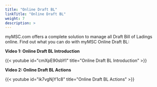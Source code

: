 ```yaml
---
title: "Online Draft BL"
linkTitle: "Online Draft BL"
weight: 7
description: >
---
```


myMSC.com offers a complete solution to manage all Draft Bill of Ladings online.
Find out what you can do with myMSC Online Draft BL:

**Video 1: Online Draft BL Introduction**

{{< youtube id="cmXpE90sbYI" title="Online Draft BL Introduction" >}}

**Video 2: Online Draft BL Actions**

{{< youtube id="ik7vgNjY1c8" title="Online Draft BL Actions" >}}

